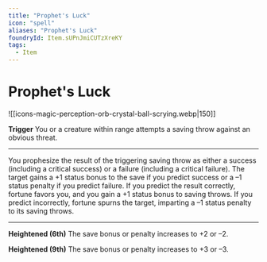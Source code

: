 ```yaml
---
title: "Prophet's Luck"
icon: "spell"
aliases: "Prophet's Luck"
foundryId: Item.sUPnJmiCUTzXreKY
tags:
  - Item
---
```


# Prophet's Luck
![[icons-magic-perception-orb-crystal-ball-scrying.webp|150]]

**Trigger** You or a creature within range attempts a saving throw against an obvious threat.

* * *

You prophesize the result of the triggering saving throw as either a success (including a critical success) or a failure (including a critical failure). The target gains a +1 status bonus to the save if you predict success or a –1 status penalty if you predict failure. If you predict the result correctly, fortune favors you, and you gain a +1 status bonus to saving throws. If you predict incorrectly, fortune spurns the target, imparting a –1 status penalty to its saving throws.

* * *

**Heightened (6th)** The save bonus or penalty increases to +2 or –2.

**Heightened (9th)** The save bonus or penalty increases to +3 or –3.
